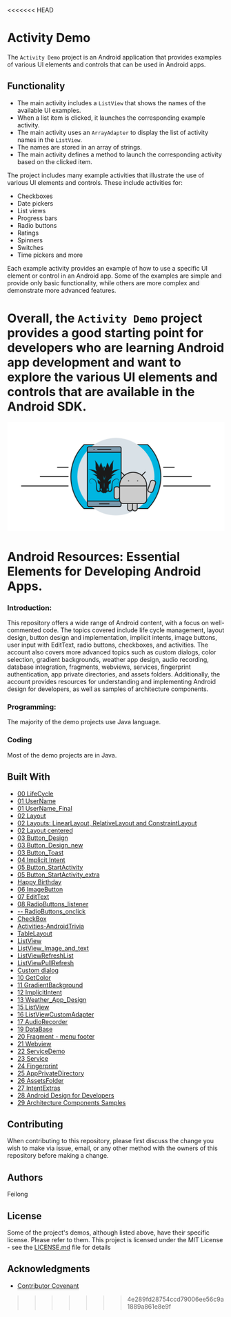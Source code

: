<<<<<<< HEAD
# Activity Demo

The `Activity Demo` project is an Android application that provides examples of various UI elements and controls that can be used in Android apps.

## Functionality
- The main activity includes a `ListView` that shows the names of the available UI examples.
- When a list item is clicked, it launches the corresponding example activity.
- The main activity uses an `ArrayAdapter` to display the list of activity names in the `ListView`.
- The names are stored in an array of strings.
- The main activity defines a method to launch the corresponding activity based on the clicked item.

The project includes many example activities that illustrate the use of various UI elements and controls. These include activities for:
- Checkboxes
- Date pickers
- List views
- Progress bars
- Radio buttons
- Ratings
- Spinners
- Switches
- Time pickers
and more

Each example activity provides an example of how to use a specific UI element or control in an Android app. Some of the examples are simple and provide only basic functionality, while others are more complex and demonstrate more advanced features.

Overall, the `Activity Demo` project provides a good starting point for developers who are learning Android app development and want to explore the various UI elements and controls that are available in the Android SDK.
=======
![Dragona](dragona-android.gif)

# Android Resources: Essential Elements for Developing Android Apps.

### Introduction:
This repository offers a wide range of Android content, with a focus on well-commented code. The topics covered include life cycle management, layout design, button design and implementation, implicit intents, image buttons, user input with EditText, radio buttons, checkboxes, and activities. The account also covers more advanced topics such as custom dialogs, color selection, gradient backgrounds, weather app design, audio recording, database integration, fragments, webviews, services, fingerprint authentication, app private directories, and assets folders. Additionally, the account provides resources for understanding and implementing Android design for developers, as well as samples of architecture components.

### Programming:
The majority of the demo projects use Java language.

### Coding

Most of the demo projects are in Java.


## Built With

- [00 LifeCycle](starter/00_LifeCycle/readme.md)
- [01 UserName](starter/01_UserName/readme.md)
- [01 UserName_Final](starter/01_UserName_Final/readme.md)
- [02 Layout](starter/02_Layout/readme.md)
- [02 Layouts: LinearLayout, RelativeLayout and ConstraintLayout](starter/02_Layout_Final/readme.md)
- [02 Layout centered](starter/02_LayoutCentered/readme.md)
- [03 Button_Design](starter/03_Button_Design/readme.md)
- [03 Button_Design_new](starter/03_Button_Design_new)
- [03 Button_Toast](starter/03_Button_Toast/readme.md)
- [04 Implicit Intent](starter/04_ImplicitIntent/readme.md)
- [05 Button_StartActivity](starter/05_Button_StartActivity/readme.md)
- [05 Button_StartActivity_extra](starter/05_Button_StartActivity_extra/readme.md)
- [Happy Birthday](starter/06_HappyBirthday/readme.md)
- [06 ImageButton](starter/06_ImageButton/readme.md)
- [07 EditText](starter/07_EditText/readme.md)
- [08 RadioButtons_listener](starter/08_RadioButtons_listener/readme.md)
- [-- RadioButtons_onclick](starter/08_RadioButtons_onclick/readme.md)
- [CheckBox](starter/CheckBox/readme.md)
- [Activities-AndroidTrivia](starter/Activities-AndroidTrivia)
- [TableLayout](starter/TableLayout/readme.md)
- [ListView](starter/ListView/readme.md)
- [ListView_Image_and_text](starter/ListView_Image_and_text)
- [ListViewRefreshList](starter/ListViewRefreshList)
- [ListViewPullRefresh](starter/ListViewPullRefresh)
- [Custom dialog](starter/Dialog)
- [10 GetColor](starter/10_GetColor/readme.md)
- [11 GradientBackground](starter/11_GradientBackground/readme.md)
- [12 ImplicitIntent](starter/12_ImplicitIntent/readme.md)
- [13 Weather_App_Design](starter/13_Weather_App_Design/readme.md)
- [15 ListView](starter/15_ListView/readme.md)
- [16 ListViewCustomAdapter](starter/16_ListViewCustomAdapter/readme.md)
- [17 AudioRecorder](starter/17_AudioRecorder/readme.md)
- [19 DataBase](starter/19_DataBase/readme.md)
- [20 Fragment - menu footer](starter/20_FragmentOne)
- [21 Webview](starter/21_Webview/readme.md)
- [22 ServiceDemo](starter/22_ServiceDemo/readme.md)
- [23 Service](starter/23_Service/readme.md)
- [24 Fingerprint](starter/24_Fingerprint/readme.md)
- [25 AppPrivateDirectory](starter/25_AppPrivateDirectory/readme.md)
- [26 AssetsFolder](starter/26_AssetsFolder/readme.md)
- [27 IntentExtras](starter/27_IntentExtras/readme.md)
- [28 Android Design for Developers](https://github.com/dragona/ud862-samples)
- [29 Architecture Components Samples](https://github.com/android/architecture-components-samples)


## Contributing

When contributing to this repository, please first discuss the change you wish to make via issue, email, or any other method with the owners of this repository before making a change.

## Authors

Feilong

## License
Some of the project's demos, although listed above, have their specific license. Please refer to them.
This project is licensed under the MIT License - see the [LICENSE.md](LICENSE.md) file for details

## Acknowledgments

* [Contributor Covenant](http://contributor-covenant.org)


>>>>>>> 4e289fd28754ccd79006ee56c9a1889a861e8e9f

